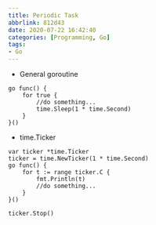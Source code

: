 ```yaml
---
title: Periodic Task
abbrlink: 812d43
date: 2020-07-22 16:42:40
categories: [Programming, Go]
tags:
- Go
---
```

* General goroutine
```golang
go func() {
    for true {
        //do something...
        time.Sleep(1 * time.Second)
    }
}()
```
* time.Ticker
```golang
var ticker *time.Ticker
ticker = time.NewTicker(1 * time.Second)
go func() {
    for t := range ticker.C {
        fmt.Println(t)
        //do something...
    }
}()

ticker.Stop()
```